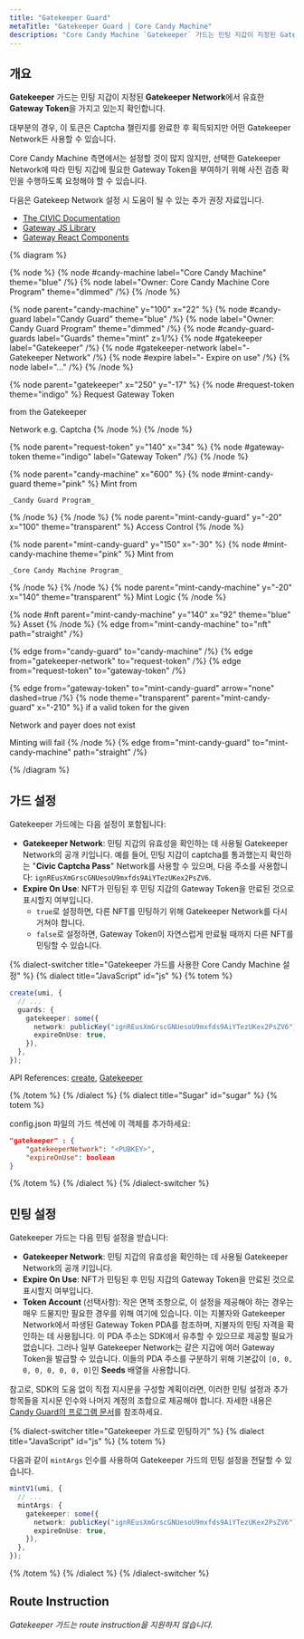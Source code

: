 ```yaml
---
title: "Gatekeeper Guard"
metaTitle: "Gatekeeper Guard | Core Candy Machine"
description: "Core Candy Machine `Gatekeeper` 가드는 민팅 지갑이 지정된 Gatekeeper Network에서 유효한 Gateway Token을 가지고 있는지 확인합니다."
---
```


## 개요

**Gatekeeper** 가드는 민팅 지갑이 지정된 **Gatekeeper Network**에서 유효한 **Gateway Token**을 가지고 있는지 확인합니다.

대부분의 경우, 이 토큰은 Captcha 챌린지를 완료한 후 획득되지만 어떤 Gatekeeper Network든 사용할 수 있습니다.

Core Candy Machine 측면에서는 설정할 것이 많지 않지만, 선택한 Gatekeeper Network에 따라 민팅 지갑에 필요한 Gateway Token을 부여하기 위해 사전 검증 확인을 수행하도록 요청해야 할 수 있습니다.

다음은 Gatekeep Network 설정 시 도움이 될 수 있는 추가 권장 자료입니다.

- [The CIVIC Documentation](https://docs.civic.com/civic-pass/overview)
- [Gateway JS Library](https://www.npmjs.com/package/@identity.com/solana-gateway-ts)
- [Gateway React Components](https://www.npmjs.com/package/@civic/solana-gateway-react)

{% diagram  %}

{% node %}
{% node #candy-machine label="Core Candy Machine" theme="blue" /%}
{% node label="Owner: Core Candy Machine Core Program" theme="dimmed" /%}
{% /node %}

{% node parent="candy-machine" y="100" x="22" %}
{% node #candy-guard label="Candy Guard" theme="blue" /%}
{% node label="Owner: Candy Guard Program" theme="dimmed" /%}
{% node #candy-guard-guards label="Guards" theme="mint" z=1/%}
{% node #gatekeeper label="Gatekeeper" /%}
{% node #gatekeeper-network label="- Gatekeeper Network" /%}
{% node #expire label="- Expire on use" /%}
{% node label="..." /%}
{% /node %}

{% node parent="gatekeeper" x="250" y="-17" %}
{% node #request-token theme="indigo" %}
Request Gateway Token

from the Gatekeeper

Network e.g. Captcha
{% /node %}
{% /node %}

{% node parent="request-token" y="140" x="34" %}
{% node #gateway-token theme="indigo" label="Gateway Token" /%}
{% /node %}

{% node parent="candy-machine" x="600" %}
  {% node #mint-candy-guard theme="pink" %}
    Mint from

    _Candy Guard Program_
  {% /node %}
{% /node %}
{% node parent="mint-candy-guard" y="-20" x="100" theme="transparent" %}
  Access Control
{% /node %}

{% node parent="mint-candy-guard" y="150" x="-30" %}
  {% node #mint-candy-machine theme="pink" %}
    Mint from

    _Core Candy Machine Program_
  {% /node %}
{% /node %}
{% node parent="mint-candy-machine" y="-20" x="140" theme="transparent" %}
  Mint Logic
{% /node %}

{% node #nft parent="mint-candy-machine" y="140" x="92" theme="blue" %}
  Asset
{% /node %}
{% edge from="mint-candy-machine" to="nft" path="straight" /%}

{% edge from="candy-guard" to="candy-machine" /%}
{% edge from="gatekeeper-network" to="request-token" /%}
{% edge from="request-token" to="gateway-token" /%}

{% edge from="gateway-token" to="mint-candy-guard" arrow="none" dashed=true /%}
{% node theme="transparent" parent="mint-candy-guard" x="-210" %}
if a valid token for the given

Network and payer does not exist

Minting will fail
{% /node %}
{% edge from="mint-candy-guard" to="mint-candy-machine" path="straight" /%}


{% /diagram %}
## 가드 설정

Gatekeeper 가드에는 다음 설정이 포함됩니다:

- **Gatekeeper Network**: 민팅 지갑의 유효성을 확인하는 데 사용될 Gatekeeper Network의 공개 키입니다. 예를 들어, 민팅 지갑이 captcha를 통과했는지 확인하는 "**Civic Captcha Pass**" Network를 사용할 수 있으며, 다음 주소를 사용합니다: `ignREusXmGrscGNUesoU9mxfds9AiYTezUKex2PsZV6`.
- **Expire On Use**: NFT가 민팅된 후 민팅 지갑의 Gateway Token을 만료된 것으로 표시할지 여부입니다.
  - `true`로 설정하면, 다른 NFT를 민팅하기 위해 Gatekeeper Network를 다시 거쳐야 합니다.
  - `false`로 설정하면, Gateway Token이 자연스럽게 만료될 때까지 다른 NFT를 민팅할 수 있습니다.

{% dialect-switcher title="Gatekeeper 가드를 사용한 Core Candy Machine 설정" %}
{% dialect title="JavaScript" id="js" %}
{% totem %}

```ts
create(umi, {
  // ...
  guards: {
    gatekeeper: some({
      network: publicKey("ignREusXmGrscGNUesoU9mxfds9AiYTezUKex2PsZV6"),
      expireOnUse: true,
    }),
  },
});
```

API References: [create](https://mpl-core-candy-machine.typedoc.metaplex.com/functions/create.html), [Gatekeeper](https://mpl-core-candy-machine.typedoc.metaplex.com/types/Gatekeeper.html)

{% /totem %}
{% /dialect %}
{% dialect title="Sugar" id="sugar" %}
{% totem %}

config.json 파일의 가드 섹션에 이 객체를 추가하세요:

```json
"gatekeeper" : {
    "gatekeeperNetwork": "<PUBKEY>",
    "expireOnUse": boolean
}
```

{% /totem %}
{% /dialect %}
{% /dialect-switcher %}

## 민팅 설정

Gatekeeper 가드는 다음 민팅 설정을 받습니다:

- **Gatekeeper Network**: 민팅 지갑의 유효성을 확인하는 데 사용될 Gatekeeper Network의 공개 키입니다.
- **Expire On Use**: NFT가 민팅된 후 민팅 지갑의 Gateway Token을 만료된 것으로 표시할지 여부입니다.
- **Token Account** (선택사항): 작은 면책 조항으로, 이 설정을 제공해야 하는 경우는 매우 드물지만 필요한 경우를 위해 여기에 있습니다. 이는 지불자와 Gatekeeper Network에서 파생된 Gateway Token PDA를 참조하며, 지불자의 민팅 자격을 확인하는 데 사용됩니다. 이 PDA 주소는 SDK에서 유추할 수 있으므로 제공할 필요가 없습니다. 그러나 일부 Gatekeeper Network는 같은 지갑에 여러 Gateway Token을 발급할 수 있습니다. 이들의 PDA 주소를 구분하기 위해 기본값이 `[0, 0, 0, 0, 0, 0, 0, 0]`인 **Seeds** 배열을 사용합니다.

참고로, SDK의 도움 없이 직접 지시문을 구성할 계획이라면, 이러한 민팅 설정과 추가 항목들을 지시문 인수와 나머지 계정의 조합으로 제공해야 합니다. 자세한 내용은 [Candy Guard의 프로그램 문서](https://github.com/metaplex-foundation/mpl-core-candy-machine/tree/main/programs/candy-guard#gatekeeper)를 참조하세요.

{% dialect-switcher title="Gatekeeper 가드로 민팅하기" %}
{% dialect title="JavaScript" id="js" %}
{% totem %}

다음과 같이 `mintArgs` 인수를 사용하여 Gatekeeper 가드의 민팅 설정을 전달할 수 있습니다.

```ts
mintV1(umi, {
  // ...
  mintArgs: {
    gatekeeper: some({
      network: publicKey("ignREusXmGrscGNUesoU9mxfds9AiYTezUKex2PsZV6"),
      expireOnUse: true,
    }),
  },
});
```
{% /totem %}
{% /dialect %}
{% /dialect-switcher %}

## Route Instruction

_Gatekeeper 가드는 route instruction을 지원하지 않습니다._